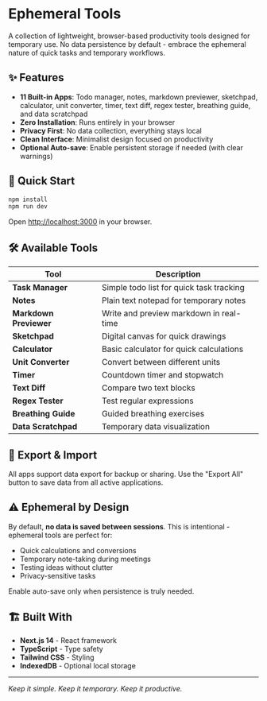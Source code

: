 # Ephemeral Tools

A collection of lightweight, browser-based productivity tools designed for temporary use. No data persistence by default - embrace the ephemeral nature of quick tasks and temporary workflows.

## ✨ Features

- **11 Built-in Apps**: Todo manager, notes, markdown previewer, sketchpad, calculator, unit converter, timer, text diff, regex tester, breathing guide, and data scratchpad
- **Zero Installation**: Runs entirely in your browser
- **Privacy First**: No data collection, everything stays local
- **Clean Interface**: Minimalist design focused on productivity
- **Optional Auto-save**: Enable persistent storage if needed (with clear warnings)

## 🚀 Quick Start

```bash
npm install
npm run dev
```

Open [http://localhost:3000](http://localhost:3000) in your browser.

## 🛠️ Available Tools

| Tool | Description |
|------|-------------|
| **Task Manager** | Simple todo list for quick task tracking |
| **Notes** | Plain text notepad for temporary notes |
| **Markdown Previewer** | Write and preview markdown in real-time |
| **Sketchpad** | Digital canvas for quick drawings |
| **Calculator** | Basic calculator for quick calculations |
| **Unit Converter** | Convert between different units |
| **Timer** | Countdown timer and stopwatch |
| **Text Diff** | Compare two text blocks |
| **Regex Tester** | Test regular expressions |
| **Breathing Guide** | Guided breathing exercises |
| **Data Scratchpad** | Temporary data visualization |

## 🔄 Export & Import

All apps support data export for backup or sharing. Use the "Export All" button to save data from all active applications.

## ⚠️ Ephemeral by Design

By default, **no data is saved between sessions**. This is intentional - ephemeral tools are perfect for:

- Quick calculations and conversions
- Temporary note-taking during meetings
- Testing ideas without clutter
- Privacy-sensitive tasks

Enable auto-save only when persistence is truly needed.

## 🏗️ Built With

- **Next.js 14** - React framework
- **TypeScript** - Type safety
- **Tailwind CSS** - Styling
- **IndexedDB** - Optional local storage

---

*Keep it simple. Keep it temporary. Keep it productive.*